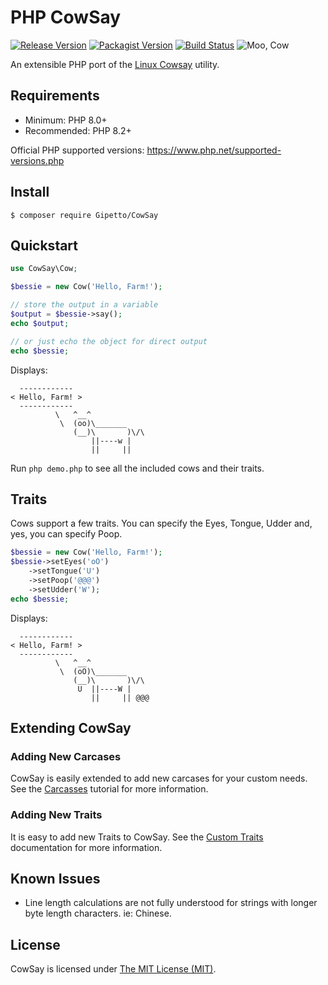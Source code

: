 # PHP CowSay

[![Release Version](https://img.shields.io/github/release/Gipetto/CowSay.svg)](https://github.com/Gipetto/CowSay/releases)
[![Packagist Version](https://img.shields.io/packagist/v/Gipetto/CowSay.svg)](https://packagist.org/packages/gipetto/cowsay)
[![Build Status](https://github.com/Gipetto/CowSay/actions/workflows/main.yml/badge.svg)](https://github.com/Gipetto/CowSay/actions/workflows/main.yml)
![Moo, Cow](https://img.shields.io/badge/Moo-Cow-orange.svg)

An extensible PHP port of the [Linux Cowsay](http://en.wikipedia.org/wiki/Cowsay) utility.

## Requirements

- Minimum: PHP 8.0+
- Recommended: PHP 8.2+

Official PHP supported versions: https://www.php.net/supported-versions.php

## Install 

```
$ composer require Gipetto/CowSay
```

## Quickstart

```php
use CowSay\Cow;

$bessie = new Cow('Hello, Farm!');

// store the output in a variable
$output = $bessie->say();
echo $output;

// or just echo the object for direct output
echo $bessie;
```

Displays:

```
  ------------
< Hello, Farm! >
  ------------
          \   ^__^
           \  (oo)\_______
              (__)\       )\/\
                  ||----w |
                  ||     ||
```

Run `php demo.php` to see all the included cows and their traits.

## Traits

Cows support a few traits. You can specify the Eyes, Tongue, Udder and, yes, you can specify Poop.

```php
$bessie = new Cow('Hello, Farm!');
$bessie->setEyes('oO')
    ->setTongue('U')
    ->setPoop('@@@')
    ->setUdder('W');
echo $bessie;
```

Displays:

```
  ------------
< Hello, Farm! >
  ------------
          \   ^__^
           \  (oO)\_______
              (__)\       )\/\
               U  ||----W |
                  ||     || @@@
```

## Extending CowSay

### Adding New Carcases

CowSay is easily extended to add new carcases for your custom needs. See the [Carcasses](docs/Carcasses.md) tutorial for more
information.

### Adding New Traits

It is easy to add new Traits to CowSay. See the [Custom Traits](docs/CustomTraits.md) documentation for more information.

## Known Issues

- Line length calculations are not fully understood for strings with longer byte length characters. ie: Chinese.

## License

CowSay is licensed under [The MIT License (MIT)](LICENSE.txt).
